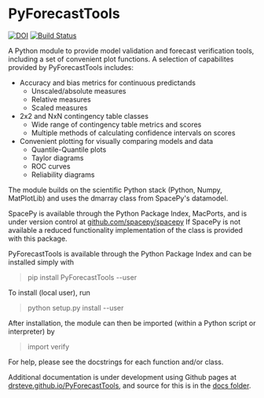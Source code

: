 # PyForecastTools

[![DOI](https://zenodo.org/badge/DOI/10.5281/zenodo.1256921.svg)](https://doi.org/10.5281/zenodo.1256921)
[![Build Status](https://travis-ci.org/drsteve/PyForecastTools.svg?branch=master)](https://travis-ci.org/drsteve/PyForecastTools)

A Python module to provide model validation and forecast verification tools,
including a set of convenient plot functions. A selection of capabilites
provided by PyForecastTools includes:
 * Accuracy and bias metrics for continuous predictands
     - Unscaled/absolute measures
     - Relative measures
     - Scaled measures
 * 2x2 and NxN contingency table classes
     - Wide range of contingency table metrics and scores
     - Multiple methods of calculating confidence intervals on scores
 * Convenient plotting for visually comparing models and data
     - Quantile-Quantile plots
     - Taylor diagrams
     - ROC curves
     - Reliability diagrams

The module builds on the scientific Python stack (Python, Numpy, MatPlotLib)
and uses the dmarray class from SpacePy's datamodel.

SpacePy is available through the Python Package Index, MacPorts, and is under
version control at [github.com/spacepy/spacepy](https://github.com/spacepy/spacepy)
If SpacePy is not available a reduced functionality implementation of the class
is provided with this package.

PyForecastTools is available through the Python Package Index and can be installed
simply with

> pip install PyForecastTools --user

To install (local user), run

> python setup.py install --user

After installation, the module can then be imported (within a Python script or 
interpreter) by

> import verify

For help, please see the docstrings for each function and/or class.

Additional documentation is under development using Github pages at [drsteve.github.io/PyForecastTools](https://drsteve.github.io/PyForecastTools), and source for this is in the [docs folder](docs/).
